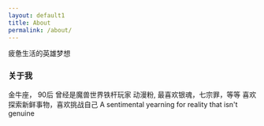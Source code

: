 ```yaml
---
layout: default1
title: About
permalink: /about/
---
```


疲惫生活的英雄梦想

### 关于我

金牛座， 90后
曾经是魔兽世界铁杆玩家
动漫粉, 最喜欢银魂，七宗罪，等等
喜欢探索新鲜事物，喜欢挑战自己
A sentimental yearning for reality that isn't genuine

